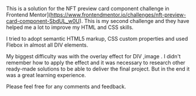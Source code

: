 This is a solution for the NFT preview card component challenge in Frontend Mentor](https://www.frontendmentor.io/challenges/nft-preview-card-component-SbdUL_w0U). This is my second challenge and they have helped me a lot to improve my HTML and CSS skills.

I tried to adopt semantic HTML5 markup, CSS custom properties and used Flebox in almost all DIV elements.

My biggest difficulty was with the overlay effect for DIV ,image . I didn't remember how to apply the effect and it was necessary to research other ready-made solutions to be able to deliver the final project. But in the end it was a great learning experience.

Please feel free for any comments and feedback.

